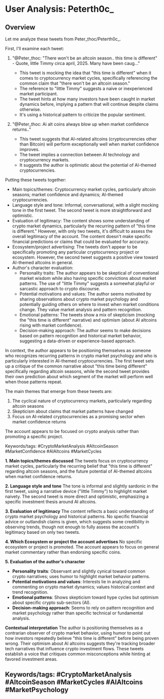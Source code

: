 # User Analysis: Peterth0c_

## Overview

<think>
Let me analyze these tweets from Peter_thoc/Peterth0c_.

First, I'll examine each tweet:

1. "@Peter_thoc: "There won't be an altcoin season.. this time is different" - Quote, little Timmy circa april, 2025. Many have been caug..."
   - This tweet is mocking the idea that "this time is different" when it comes to cryptocurrency market cycles, specifically referencing the common claim that "there won't be an altcoin season."
   - The reference to "little Timmy" suggests a naive or inexperienced market participant.
   - The tweet hints at how many investors have been caught in market dynamics before, implying a pattern that will continue despite claims otherwise.
   - It's using a historical pattern to criticize the popular sentiment.

2. "@Peter_thoc: Ai alt coins always blow up when market confidence returns.."
   - This tweet suggests that AI-related altcoins (cryptocurrencies other than Bitcoin) will perform exceptionally well when market confidence improves.
   - The tweet implies a connection between AI technology and cryptocurrency markets.
   - It suggests the author is optimistic about the potential of AI-themed cryptocurrencies.

Putting these tweets together:
- Main topics/themes: Cryptocurrency market cycles, particularly altcoin seasons; market confidence and dynamics; AI-themed cryptocurrencies.
- Language style and tone: Informal, conversational, with a slight mocking tone in the first tweet. The second tweet is more straightforward and optimistic.
- Evaluation of legitimacy: The content shows some understanding of crypto market dynamics, particularly the recurring pattern of "this time is different." However, with only two tweets, it's difficult to assess the overall legitimacy of the account. The content doesn't make specific financial predictions or claims that could be evaluated for accuracy.
- Ecosystem/project advertising: The tweets don't appear to be specifically promoting any particular cryptocurrency project or ecosystem. However, the second tweet suggests a positive view toward AI-themed altcoins in general.
- Author's character evaluation:
  - Personality traits: The author appears to be skeptical of conventional market wisdom while also having specific convictions about market patterns. The use of "little Timmy" suggests a somewhat playful or sarcastic approach to crypto discourse.
  - Potential motivations and values: The author seems motivated by sharing observations about crypto market psychology and potentially guiding others on where to invest when market conditions change. They value market analysis and pattern recognition.
  - Emotional patterns: The tweets show a mix of skepticism (mocking the "this time is different" narrative) and optimism (about AI altcoins rising with market confidence).
  - Decision-making approach: The author seems to make decisions based on pattern recognition and historical market behavior, suggesting a data-driven or experience-based approach.

In context, the author appears to be positioning themselves as someone who recognizes recurring patterns in crypto market psychology and who is particularly interested in AI-themed cryptocurrencies. The first tweet sets up a critique of the common narrative about "this time being different" specifically regarding altcoin seasons, while the second tweet provides their own prediction about which segment of the market will perform well when those patterns repeat.

The main themes that emerge from these tweets are:
1. The cyclical nature of cryptocurrency markets, particularly regarding altcoin seasons
2. Skepticism about claims that market patterns have changed
3. Focus on AI-related cryptocurrencies as a promising sector when market confidence returns

The account appears to be focused on crypto analysis rather than promoting a specific project.

Keywords/tags: #CryptoMarketAnalysis #AltcoinSeason #MarketConfidence #AIAltcoins #MarketCycles
</think>

**1. Main topics/themes discussed**
The tweets focus on cryptocurrency market cycles, particularly the recurring belief that "this time is different" regarding altcoin seasons, and the future potential of AI-themed altcoins when market confidence returns.

**2. Language style and tone**
The tone is informal and slightly sardonic in the first tweet, using a narrative device ("little Timmy") to highlight market naivety. The second tweet is more direct and optimistic, emphasizing a specific investment thesis around AI altcoins.

**3. Evaluation of legitimacy**
The content reflects a basic understanding of crypto market psychology and historical patterns. No specific financial advice or outlandish claims is given, which suggests some credibility in observing trends, though not enough to fully assess the account's legitimacy based on only two tweets.

**4. Which Ecosystem or project the account advertises**
No specific ecosystem or project is promoted. The account appears to focus on general market commentary rather than endorsing specific coins.

**5. Evaluation of the author's character**
- **Personality traits**: Observant and slightly cynical toward common crypto narratives; uses humor to highlight market behavior patterns.
- **Potential motivations and values**: Interests lie in analyzing and commenting on crypto market dynamics; values historical context and trend recognition.
- **Emotional patterns**: Shows skepticism toward hype cycles but optimism about specific crypto sub-sectors (AI).
- **Decision-making approach**: Seems to rely on pattern recognition and market psychology rather than specific technical or fundamental analysis.

**Contextual interpretation**
The author is positioning themselves as a contrarian observer of crypto market behavior, using humor to point out how investors repeatedly believe "this time is different" before being proven wrong. Their optimism about AI altcoins suggests they're tracking broader tech narratives that influence crypto investment flows. These tweets establish a voice that critiques common misconceptions while hinting at favored investment areas.

**Keywords/tags**: #CryptoMarketAnalysis #AltcoinSeason #MarketCycles #AIAltcoins #MarketPsychology
---
